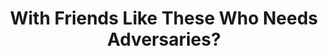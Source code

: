 ---
title: "With Friends Like These Who Needs Adversaries?"
year: 2018
pdf_url: "http://www.robots.ox.ac.uk/~tvg/publications/2018/WithFriendsLikeThese_arXiv.pdf"
category: "vision"
author_list: "Saumya Jetley*, Nicholas A. Lord*, Philip H.S. Torr"
grant: "MURI"
pub_in: "Neural Information Processing Systems (NeurIPS) 2018"
---